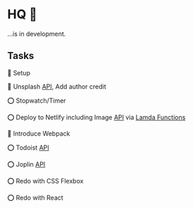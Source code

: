 # HQ 🏰

...is in development.

## Tasks

🔴 Setup

👷‍ Unsplash [API](https://unsplash.com/documentation), Add author credit

⭕️ Stopwatch/Timer

⭕️ Deploy to Netlify including Image [API](https://github.com/unsplash/unsplash-js) via [Lamda Functions](https://medium.com/@pailee.wai/hiding-serverless-apps-api-keys-and-secret-key-by-using-netlify-and-netlify-lambda-68c7e4a16a44)

🔴 Introduce Webpack

⭕️ Todoist [API](https://developer.todoist.com/sync/v8/) 

⭕️ Joplin [API](https://joplinapp.org/api/)

⭕️ Redo with CSS Flexbox

⭕️ Redo with React
